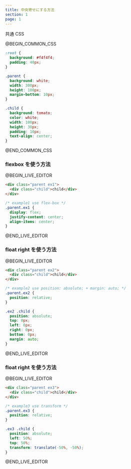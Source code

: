 ```yaml
---
title: 中央寄せにする方法
section: 1
page: 1
---
```


共通 CSS

@BEGIN_COMMON_CSS

```css
:root {
  background: #f4f4f4;
  padding: 40px;
}

.parent {
  background: white;
  width: 300px;
  height: 100px;
  margin-bottom: 10px;
}

.child {
  background: tomato;
  color: white;
  width: 100px;
  height: 30px;
  padding: 10px;
  text-align: center;
}
```

@END_COMMON_CSS

### flexbox を使う方法

@BEGIN_LIVE_EDITOR

```html
<div class="parent ex1">
  <div class="child">child</div>
</div>
```

```css
/* example1 use flex-box */
.parent.ex1 {
  display: flex;
  justify-content: center;
  align-items: center;
}
```

@END_LIVE_EDITOR

### float right を使う方法

@BEGIN_LIVE_EDITOR

```html
<div class="parent ex2">
  <div class="child">child</div>
</div>
```

```css
/* example2 use position: absolute; + margin: auto; */
.parent.ex2 {
  position: relative;
}

.ex2 .child {
  position: absolute;
  top: 0px;
  left: 0px;
  right: 0px;
  bottom: 0px;
  margin: auto;
}
```

@END_LIVE_EDITOR

### float right を使う方法

@BEGIN_LIVE_EDITOR

```html
<div class="parent ex3">
  <div class="child">child</div>
</div>
```

```css
/* example3 use transform */
.parent.ex3 {
  position: relative;
}

.ex3 .child {
  position: absolute;
  left: 50%;
  top: 50%;
  transform: translate(-50%, -50%);
}
```

@END_LIVE_EDITOR
